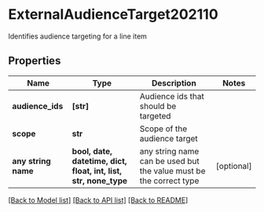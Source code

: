 # ExternalAudienceTarget202110

Identifies audience targeting for a line item

## Properties
Name | Type | Description | Notes
------------ | ------------- | ------------- | -------------
**audience_ids** | **[str]** | Audience ids that should be targeted | 
**scope** | **str** | Scope of the audience target | 
**any string name** | **bool, date, datetime, dict, float, int, list, str, none_type** | any string name can be used but the value must be the correct type | [optional]

[[Back to Model list]](../README.md#documentation-for-models) [[Back to API list]](../README.md#documentation-for-api-endpoints) [[Back to README]](../README.md)



